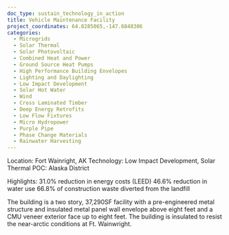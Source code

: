 ```yaml
---
doc_type: sustain_technology_in_action
title: Vehicle Maintenance Facility
project_coordinates: 64.8285065,-147.6848306
categories:
  - Microgrids
  - Solar Thermal
  - Solar Photovoltaic
  - Combined Heat and Power
  - Ground Source Heat Pumps
  - High Performance Building Envelopes
  - Lighting and Daylighting
  - Low Impact Development
  - Solar Hot Water
  - Wind
  - Cross Laminated Timber
  - Deep Energy Retrofits
  - Low Flow Fixtures
  - Micro Hydropower
  - Purple Pipe
  - Phase Change Materials
  - Rainwater Harvesting
---
```


Location: Fort Wainright, AK
Technology: Low Impact Development, Solar Thermal
POC: Alaska District

Highlights:
31.0% reduction in energy costs (LEED)
46.6% reduction in water use
66.8% of construction waste diverted from the landfill

The building is a two story, 37,290SF facility with a pre-engineered metal structure and insulated metal panel wall envelope above eight feet and a CMU veneer exterior face up to eight feet. The building is insulated to resist the near-arctic conditions at Ft. Wainwright.
